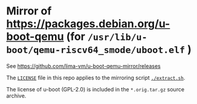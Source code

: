 # Mirror of https://packages.debian.org/u-boot-qemu (for `/usr/lib/u-boot/qemu-riscv64_smode/uboot.elf` )

See https://github.com/lima-vm/u-boot-qemu-mirror/releases

The [`LICENSE`](./license) file in this repo applies to the mirroring script [`./extract.sh`](./extract.sh).

The license of u-boot (GPL-2.0) is included in the `*.orig.tar.gz` source archive.
